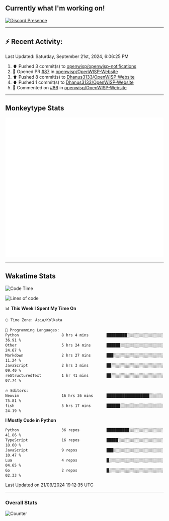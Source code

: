 ## Currently what I'm working on!
[![Discord Presence](https://lanyard.cnrad.dev/api/534981034400284712)](https://discord.com/users/534981034400284712)

---

## :zap: Recent Activity:
<!--RECENT_ACTIVITY:last_update-->
Last Updated: Saturday, September 21st, 2024, 6:06:25 PM
<!--RECENT_ACTIVITY:last_update_end-->
<!--RECENT_ACTIVITY:start-->
1. ⬆️ Pushed 3 commit(s) to [openwisp/openwisp-notifications](https://github.com/openwisp/openwisp-notifications)<br>
2. 💪 Opened PR [#87](https://github.com/openwisp/OpenWISP-Website/pull/87) in [openwisp/OpenWISP-Website](https://github.com/openwisp/OpenWISP-Website)<br>
3. ⬆️ Pushed 8 commit(s) to [Dhanus3133/OpenWISP-Website](https://github.com/Dhanus3133/OpenWISP-Website)<br>
4. ⬆️ Pushed 1 commit(s) to [Dhanus3133/OpenWISP-Website](https://github.com/Dhanus3133/OpenWISP-Website)<br>
5. 💬 Commented on [#86](https://github.com/openwisp/OpenWISP-Website/pull/86#discussion_r1766543782) in [openwisp/OpenWISP-Website](https://github.com/openwisp/OpenWISP-Website)<br>
<!--RECENT_ACTIVITY:end-->

---

## Monkeytype Stats
<a href="https://monkeytype.com/profile/dhanus">
  <img src="https://raw.githubusercontent.com/Dhanus3133/Dhanus3133/monkeytype/monkeytype-lb.svg" alt="Monkeytype Profile" />
</a>

---

## Wakatime Stats
<!--START_SECTION:waka-->
![Code Time](http://img.shields.io/badge/Code%20Time-2%2C193%20hrs%2018%20mins-blue)

![Lines of code](https://img.shields.io/badge/From%20Hello%20World%20I%27ve%20Written-5.9%20million%20lines%20of%20code-blue)

📊 **This Week I Spent My Time On** 

```text
🕑︎ Time Zone: Asia/Kolkata

💬 Programming Languages: 
Python                   8 hrs 4 mins        █████████░░░░░░░░░░░░░░░░   36.91 % 
Other                    5 hrs 24 mins       ██████░░░░░░░░░░░░░░░░░░░   24.67 % 
Markdown                 2 hrs 27 mins       ███░░░░░░░░░░░░░░░░░░░░░░   11.24 % 
JavaScript               2 hrs 3 mins        ██░░░░░░░░░░░░░░░░░░░░░░░   09.40 % 
reStructuredText         1 hr 41 mins        ██░░░░░░░░░░░░░░░░░░░░░░░   07.74 % 

🔥 Editors: 
Neovim                   16 hrs 36 mins      ███████████████████░░░░░░   75.81 % 
fish                     5 hrs 17 mins       ██████░░░░░░░░░░░░░░░░░░░   24.19 % 
```

**I Mostly Code in Python** 

```text
Python                   36 repos            ██████████░░░░░░░░░░░░░░░   41.86 % 
TypeScript               16 repos            █████░░░░░░░░░░░░░░░░░░░░   18.60 % 
JavaScript               9 repos             ███░░░░░░░░░░░░░░░░░░░░░░   10.47 % 
Lua                      4 repos             █░░░░░░░░░░░░░░░░░░░░░░░░   04.65 % 
Go                       2 repos             █░░░░░░░░░░░░░░░░░░░░░░░░   02.33 % 
```




 Last Updated on 21/09/2024 19:12:35 UTC
<!--END_SECTION:waka-->
---

### Overall Stats

<img src="https://moe-counter.glitch.me/get/@Dhanus3133?theme=asoul" alt="Counter" />
